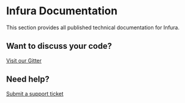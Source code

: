 # Infura Documentation

This section provides all published technical documentation for Infura.


## Want to discuss your code?

[Visit our Gitter](https://gitter.im/ConsenSys/infura)

## Need help?

[Submit a support ticket](https://github.com/infura/infura/issues)

